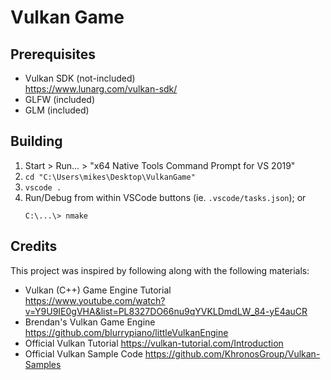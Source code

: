 # Vulkan Game

## Prerequisites
- Vulkan SDK (not-included)  
  https://www.lunarg.com/vulkan-sdk/
- GLFW (included)
- GLM (included)

## Building
1. Start > Run... > "x64 Native Tools Command Prompt for VS 2019"
2. `cd "C:\Users\mikes\Desktop\VulkanGame"`
3. `vscode .`
4. Run/Debug from within VSCode buttons (ie. `.vscode/tasks.json`); or
   ```
   C:\...\> nmake
   ```

## Credits

This project was inspired by following along with the following materials:

- Vulkan (C++) Game Engine Tutorial  
  https://www.youtube.com/watch?v=Y9U9IE0gVHA&list=PL8327DO66nu9qYVKLDmdLW_84-yE4auCR
- Brendan's Vulkan Game Engine
  https://github.com/blurrypiano/littleVulkanEngine
- Official Vulkan Tutorial
  https://vulkan-tutorial.com/Introduction
- Official Vulkan Sample Code
  https://github.com/KhronosGroup/Vulkan-Samples